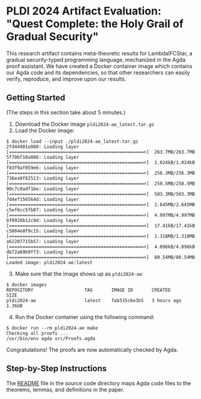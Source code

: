 # PLDI 2024 Artifact Evaluation: "Quest Complete: the Holy Grail of Gradual Security"

This research artifact contains meta-theoretic results for LambdaIFCStar,
a gradual security-typed programming language, mechanized in the Agda
proof assistant. We have created a Docker container image which contains
our Agda code and its dependencies, so that other researchers can easily
verify, reproduce, and improve upon our results.

## Getting Started

(The steps in this section take about 5 minutes.)

1. Download the Docker image `pldi2024-ae_latest.tar.gz`
2. Load the Docker image:
```
$ docker load --input ./pldi2024-ae_latest.tar.gz
2fd44901e888: Loading layer [==================================================>]  263.7MB/263.7MB
5f70bf18a086: Loading layer [==================================================>]  1.024kB/1.024kB
f83f9af059e6: Loading layer [==================================================>]  256.3MB/256.3MB
736ea9f82513: Loading layer [==================================================>]  258.5MB/258.5MB
90c7c8adf1be: Loading layer [==================================================>]  503.3MB/503.3MB
7d4ef156564d: Loading layer [==================================================>]  2.645MB/2.645MB
c5ef6cc5fb87: Loading layer [==================================================>]  4.997MB/4.997MB
bf0928b12c9d: Loading layer [==================================================>]  17.41kB/17.41kB
c5004e0f9c15: Loading layer [==================================================>]  1.318MB/1.318MB
a62207715b57: Loading layer [==================================================>]  4.096kB/4.096kB
db72a69b9ff3: Loading layer [==================================================>]  80.54MB/80.54MB
Loaded image: pldi2024-ae:latest
```
3. Make sure that the image shows up as `pldi2024-ae`:
```
$ docker images
REPOSITORY                   TAG       IMAGE ID       CREATED         SIZE
pldi2024-ae                  latest    fab535c6e3b5   3 hours ago     1.36GB
```
4. Run the Docker container using the following command:
```
$ docker run --rm pldi2024-ae make
Checking all proofs ...
/usr/bin/env agda src/Proofs.agda
```
Congratulations! The proofs are now automatically checked by Agda.

## Step-by-Step Instructions

The [README](everything/README.md) file in the source code directory maps
Agda code files to the theorems, lemmas, and definitions in the paper.
